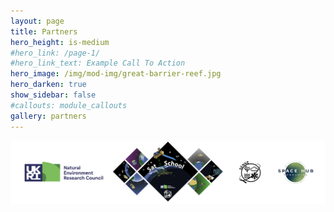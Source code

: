 ```yaml
---
layout: page
title: Partners
hero_height: is-medium
#hero_link: /page-1/
#hero_link_text: Example Call To Action
hero_image: /img/mod-img/great-barrier-reef.jpg
hero_darken: true
show_sidebar: false
#callouts: module_callouts
gallery: partners
---
```


![SatSchool footer](/img/satschool-footer.png "SatSchool footer")
